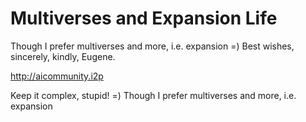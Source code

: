 # Multiverses and Expansion Life
Though I prefer multiverses and more, i.e. expansion =) Best wishes, sincerely, kindly, Eugene.

http://aicommunity.i2p

Keep it complex, stupid! =) Though I prefer multiverses and more, i.e. expansion
